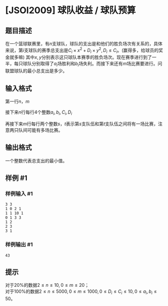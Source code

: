 # [JSOI2009] 球队收益 / 球队预算

## 题目描述

在一个篮球联赛里，有$n$支球队，球队的支出是和他们的胜负场次有关系的，具体来说，第i支球队的赛季总支出是$C_i\times x^2+D_i \times y^2,D_i \le C_i$。(赢得多，给球员的奖金就多嘛)
其中$x,y$分别表示这只球队本赛季的胜负场次。现在赛季进行到了一半，每只球队分别取得了$a_i$场胜利和$b_i$场失利。而接下来还有$m$场比赛要进行。问联盟球队的最小总支出是多少。

## 输入格式

第一行$n$，$m$

接下来$n$行每行$4$个整数$a_i,b_i,C_i,D_i$

再接下来$m$行每行两个整数$s$，$t$表示第$s$支队伍和第$t$支队伍之间将有一场比赛，注意两只队间可能有多场比赛。

## 输出格式

一个整数代表总支出的最小值。

## 样例 #1

### 样例输入 #1
```
3 3
1 0 2 1
1 1 10 1
0 1 3 3
1 2
2 3
3 1
```

### 样例输出 #1

```
43
```

## 提示

对于20%的数据$2 \le n \le 10,0 \le m \le 20$；  
对于100%的数据$2 \le n \le 5000,0 \le m \le 1000,0 \le D_i \le C_i \le 10,0 \le a_i,b_i \le 50$。
